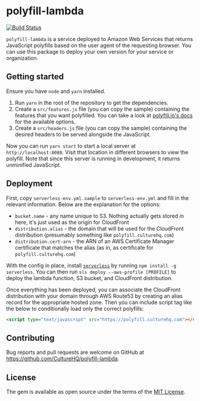 # polyfill-lambda

[![Build Status](https://travis-ci.com/CultureHQ/polyfill-lambda.svg?branch=master)](https://travis-ci.com/CultureHQ/polyfill-lambda)

`polyfill-lambda` is a service deployed to Amazon Web Services that returns JavaScript polyfills based on the user agent of the requesting browser. You can use this package to deploy your own version for your service or organization.

## Getting started

Ensure you have `node` and `yarn` installed.

1. Run `yarn` in the root of the repository to get the dependencies.
2. Create a `src/features.js` file (you can copy the sample) containing the features that you want polyfilled. You can take a look at [polyfill.io's docs](https://polyfill.io/v3/url-builder/) for the available options.
3. Create a `src/headers.js` file (you can copy the sample) containing the desired headers to be served alongside the JavaScript.

Now you can run `yarn start` to start a local server at `http://localhost:8080`. Visit that location in different browsers to view the polyfill. Note that since this server is running in development, it returns unminified JavaScript.

## Deployment

First, copy `serverless-env.yml.sample` to `serverless-env.yml` and fill in the relevant information. Below are the explanation for the options:

- `bucket.name` - any name unique to S3. Nothing actually gets stored in here, it's just used as the origin for CloudFront
- `distribution.alias` - the domain that will be used for the CloudFront distribution (presumably something like `polyfill.culturehq.com`)
- `distribution.cert-arn` - the ARN of an AWS Certificate Manager certificate that matches the alias (as in, as certificate for `polyfill.culturehq.com`)

With the config in place, install [`serverless`](https://serverless.com/) by running `npm install -g serverless`. You can then run `sls deploy --aws-profile [PROFILE]` to deploy the lambda function, S3 bucket, and CloudFront distribution.

Once everything has been deployed, you can associate the CloudFront distribution with your domain through AWS Route53 by creating an alias record for the appropriate hosted zone. Then you can include script tag like the below to conditionally load only the correct polyfills:

```html
<script type="text/javascript" src="https://polyfill.culturehq.com"></script>
```

## Contributing

Bug reports and pull requests are welcome on GitHub at https://github.com/CultureHQ/polyfill-lambda.

## License

The gem is available as open source under the terms of the [MIT License](https://opensource.org/licenses/MIT).
